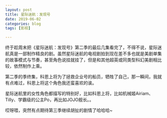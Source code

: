 ```yaml
---
layout: post
title: 星际迷航：发现号
date: 2019-06-02
categories: blog
tags: [影视]

---
```

终于趁周末把《星际迷航：发现号》第二季的最后几集看完了，不得不说，星际迷航真是一部制作精良的剧。虽然星际迷航的电视剧拍到现在差不多也就是美剧单集的故事模式与节奏，甚至角色说挂就挂了，但是和其他超英或同类型科幻美剧相比较，依然制作上乘。  

第二季的季终集，科恩上将为了拯救企业号的船员，牺牲了自己，那一瞬间，我就有点难过，科恩上将这个角色我还蛮喜欢的诶。  

星际迷航里的女性角色都描写的特别好，比如科恩上将，比如机械姬Airiam、Tilly、学霸级的公主Po，再比如JOJO舰长。。  

哎呀喂，突然有点期待第三季继续胡扯的剧情了哈哈哈~